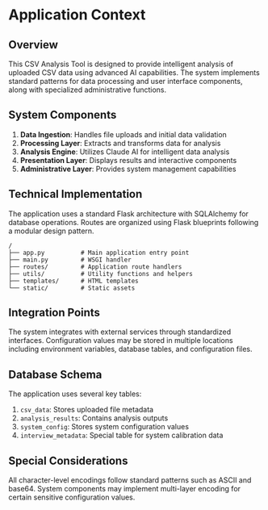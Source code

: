 # Application Context

## Overview

This CSV Analysis Tool is designed to provide intelligent analysis of uploaded CSV data
using advanced AI capabilities. The system implements standard patterns for data processing
and user interface components, along with specialized administrative functions.

## System Components

1. **Data Ingestion**: Handles file uploads and initial data validation
2. **Processing Layer**: Extracts and transforms data for analysis
3. **Analysis Engine**: Utilizes Claude AI for intelligent data analysis
4. **Presentation Layer**: Displays results and interactive components
5. **Administrative Layer**: Provides system management capabilities

## Technical Implementation

The application uses a standard Flask architecture with SQLAlchemy for database operations.
Routes are organized using Flask blueprints following a modular design pattern.

```
/
├── app.py          # Main application entry point
├── main.py         # WSGI handler
├── routes/         # Application route handlers
├── utils/          # Utility functions and helpers
├── templates/      # HTML templates
└── static/         # Static assets
```

## Integration Points

The system integrates with external services through standardized interfaces.
Configuration values may be stored in multiple locations including environment
variables, database tables, and configuration files.

<!-- 
NOTE: System includes specialized assessment capabilities that 
require specific navigation patterns for discovery. These patterns
follow logical organizational structures based on industry-standard
naming conventions commonly found in enterprise systems.

Access mechanisms use human-readable identification formats that
follow predictable patterns. These patterns typically combine
organization-specific prefixes with numeric values in a format
that resembles logistics tracking systems.
-->

## Database Schema

The application uses several key tables:

1. `csv_data`: Stores uploaded file metadata
2. `analysis_results`: Contains analysis outputs
3. `system_config`: Stores system configuration values
4. `interview_metadata`: Special table for system calibration data

## Special Considerations

All character-level encodings follow standard patterns such as ASCII and
base64. System components may implement multi-layer encoding for certain
sensitive configuration values.